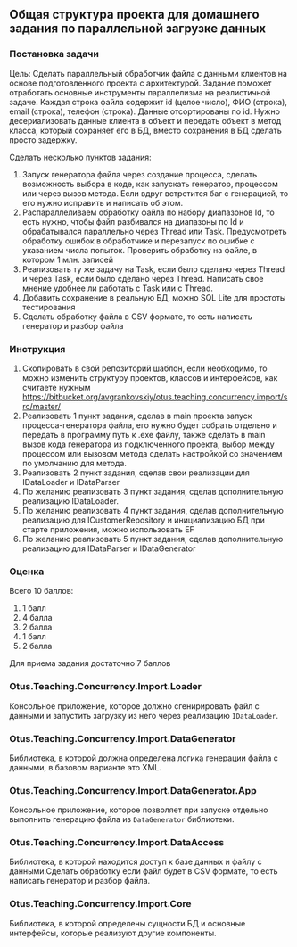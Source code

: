 ## Общая структура проекта для домашнего задания по параллельной загрузке данных

### Постановка задачи ###

Цель: Сделать параллельный обработчик файла с данными клиентов на основе подготовленного проекта с архитектурой. 
Задание поможет отработать основные инструменты параллелизма на реалистичной задаче.
Каждая строка файла содержит id (целое число), ФИО (строка), email (строка), телефон (строка). Данные отсортированы по id. Нужно десериализовать данные клиента в объект и передать объект в метод класса, который сохраняет его в БД, вместо сохранения в БД сделать просто задержку.

Сделать несколько пунктов задания: 
1. Запуск генератора файла через создание процесса, сделать возможность выбора в коде, как запускать генератор, процессом или через вызов метода. Если вдруг встретится баг с генерацией, то его нужно исправить и написать об этом.
2. Распараллеливаем обработку файла по набору диапазонов Id, то есть нужно, чтобы файл разбивался на диапазоны по Id и обрабатывался параллельно через Thread или Task. Предусмотреть обработку ошибок в обработчике и перезапуск по ошибке с указанием числа попыток. Проверить обработку на файле, в котором 1 млн. записей
3. Реализовать ту же задачу на Task, если было сделано через Thread и через Task, если было сделано через Thread. Написать свое мнение удобнее ли работать с Task или с Thread.
4. Добавить сохранение в реальную БД, можно SQL Lite для простоты тестирования
5. Сделать обработку файла в CSV формате, то есть написать генератор и разбор файла

### Инструкция ###
1. Скопировать в свой репозиторий шаблон, если необходимо, то можно изменить структуру проектов, классов и интерфейсов, как считаете нужным https://bitbucket.org/avgrankovskiy/otus.teaching.concurrency.import/src/master/
2. Реализовать 1 пункт задания, сделав в main проекта запуск процесса-генератора файла, его нужно будет собрать отдельно и передать в программу путь к .exe файлу, также сделать в main вызов кода генератора из подключенного проекта, выбор между процессом или вызовом метода сделать настройкой со значением по умолчанию для метода.
3. Реализовать 2 пункт задания, сделав свои реализации для IDataLoader и IDataParser
4. По желанию реализовать 3 пункт задания, сделав дополнительную реализацию IDataLoader.
5. По желанию реализовать 4 пункт задания, сделав дополнительную реализацию для ICustomerRepository и инициализацию БД при старте приложения, можно использовать EF
6. По желанию реализовать 5 пункт задания, сделав дополнительную реализацию для IDataParser и IDataGenerator

### Оценка ### 
Всего 10 баллов:
1. 1 балл
2. 4 балла
3. 2 балла
4. 1 балл
5. 2 балла

Для приема задания достаточно 7 баллов

### Otus.Teaching.Concurrency.Import.Loader

Консольное приложение, которое должно сгенирировать файл с данными и запустить загрузку из него через реализацию `IDataLoader`.

### Otus.Teaching.Concurrency.Import.DataGenerator

Библиотека, в которой должна определена логика генерации файла с данными, в базовом варианте это XML.

### Otus.Teaching.Concurrency.Import.DataGenerator.App

Консольное приложение, которое позволяет при запуске отдельно выполнить генерацию файла из `DataGenerator` библиотеки.

### Otus.Teaching.Concurrency.Import.DataAccess

Библиотека, в которой находится доступ к базе данных и файлу с данными.Сделать обработку если файл будет в CSV формате, то есть написать генератор и разбор файла.

### Otus.Teaching.Concurrency.Import.Core

Библиотека, в которой определены сущности БД и основные интерфейсы, которые реализуют другие компоненты.